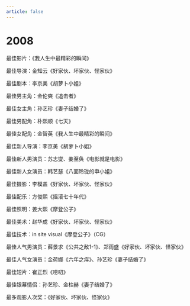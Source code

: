 ```yaml
---
article: false
---
```


# 2008

最佳影片：《我人生中最精彩的瞬间》

最佳导演：金知云《好家伙、坏家伙、怪家伙》

最佳剧本：李京美《胡萝卜小姐》

最佳男主角：金伦奭《追击者》

最佳女主角：孙艺珍《妻子结婚了》

最佳男配角：朴熙顺《七天》

最佳女配角：金智英《我人生中最精彩的瞬间》

最佳新人导演：李京美《胡萝卜小姐》

最佳新人男演员：苏志燮、姜至奂《电影就是电影》

最佳新人女演员：韩艺瑟《八面玲珑的申小姐》

最佳摄影：李模盖《好家伙、坏家伙、怪家伙》

最佳配乐：方俊熙《摇滚七十年代》

最佳照明：姜大熙《摩登公子》

最佳美术：赵华成《好家伙、坏家伙、怪家伙》

最佳技术：in site visual《摩登公子》（CG）

最佳人气男演员：薛景求《公共之敌1-1》、郑雨盛《好家伙、坏家伙、怪家伙》

最佳人气女演员：金荷娜《六年之痒》、孙艺珍《妻子结婚了》

最佳短片：崔正烈《唠叨》

最佳银幕情侣：孙艺珍、金柱赫《妻子结婚了》

最多观影人次奖：《好家伙、坏家伙、怪家伙》